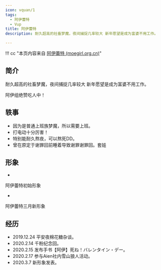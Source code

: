 ```yaml
---
icon: vquan/1
tags:
  - 阿伊蕾特
  - Vup
title: 阿伊蕾特
description: 耐久超高的社畜梦魔，夜间捕捉几率较大 新年愿望是成为富婆不用工作。

---
```


!!! cc "本页内容来自 [阿伊蕾特 (moegirl.org.cn)](https://zh.moegirl.org.cn/阿伊蕾特)"


## 简介

耐久超高的社畜梦魔，夜间捕捉几率较大 新年愿望是成为富婆不用工作。

阿伊组绝赞吃人中！

## 轶事

* 因为是普通上班族梦魔，所以需要上班。
* 打电动十分厉害！
* 特别能耐久熬夜，可以熬死DD。
* 曾在原定于谢罪回前睡着导致谢罪谢罪回。套娃

## 形象

* 

  阿伊蕾特初始形象

* 

  阿伊蕾特三月新形象

## 经历

* 2019.12.24 平安夜棉花糖杂谈。
* 2020.2.14 千粉纪念回。
* 2020.2.15 发布手书【阿伊】死ね！バレンタイン・デー。
* 2020.2.17 参与Aien社内雪山狼人活动。
* 2020.3.7 新形象发表。

